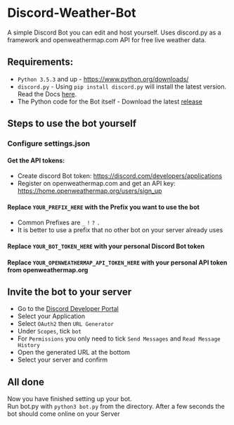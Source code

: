 # Discord-Weather-Bot

A simple Discord Bot you can edit and host yourself.
Uses discord.py as a framework and openweathermap.com API for free live weather data.


## Requirements:
- `Python 3.5.3` and up - https://www.python.org/downloads/
- `discord.py` - Using `pip install discord.py` will install the latest version. Read the Docs [here](https://discordpy.readthedocs.io/en/latest/).
- The Python code for the Bot itself - Download the latest [release](https://github.com/Nighthater/Discord-Weather-Bot/releases)


## Steps to use the bot yourself

### Configure settings.json

#### Get the API tokens:
- Create discord Bot token: https://discord.com/developers/applications
- Register on openweathermap.com and get an API key: https://home.openweathermap.org/users/sign_up

#### Replace `YOUR_PREFIX_HERE` with the Prefix you want to use the bot
- Common Prefixes are `_` `!` `?` `.`
- It is better to use a prefix that no other bot on your server already uses
#### Replace `YOUR_BOT_TOKEN_HERE` with your personal Discord Bot token
#### Replace `YOUR_OPENWEATHERMAP_API_TOKEN_HERE` with your personal API token from openweathermap.org

## Invite the bot to your server
- Go to the [Discord Developer Portal](https://discord.com/developers/applications)
- Select your Application
- Select `OAuth2` then `URL Generator`
- Under `Scopes`, tick `bot`
- For `Permissions` you only need to tick `Send Messages` and `Read Message History`
- Open the generated URL at the bottom
- Select your server and confirm

## All done

Now you have finished setting up your bot.\
Run bot.py with `python3 bot.py` from the directory.
After a few seconds the bot should come online on your Server
